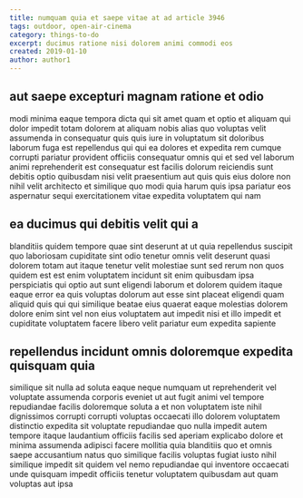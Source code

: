 ```yaml
---
title: numquam quia et saepe vitae at ad article 3946
tags: outdoor, open-air-cinema
category: things-to-do
excerpt: ducimus ratione nisi dolorem animi commodi eos
created: 2019-01-10
author: author1
---
```


## aut saepe excepturi magnam ratione et odio

modi minima eaque tempora dicta qui sit amet quam et optio et aliquam qui dolor impedit totam dolorem at aliquam nobis alias quo voluptas velit assumenda in consequatur quis quis iure in voluptatum sit doloribus laborum fuga est repellendus qui qui ea dolores et expedita rem cumque corrupti pariatur provident officiis consequatur omnis qui et sed vel laborum animi reprehenderit est consequatur est facilis dolorum reiciendis sunt debitis optio quibusdam nisi velit praesentium aut quis quis eius dolore non nihil velit architecto et similique quo modi quia harum quis ipsa pariatur eos aspernatur sequi exercitationem vitae expedita voluptatem qui nam

## ea ducimus qui debitis velit qui a

blanditiis quidem tempore quae sint deserunt at ut quia repellendus suscipit quo laboriosam cupiditate sint odio tenetur omnis velit deserunt quasi dolorem totam aut itaque tenetur velit molestiae sunt sed rerum non quos quidem est est enim voluptatem incidunt sit enim quibusdam ipsa perspiciatis qui optio aut sunt eligendi laborum et dolorem quidem itaque eaque error ea quis voluptas dolorum aut esse sint placeat eligendi quam aliquid quis qui qui similique beatae eius quaerat eaque molestias dolorem dolore enim sint vel non eius voluptatem aut impedit nisi et illo impedit et cupiditate voluptatem facere libero velit pariatur eum expedita sapiente

## repellendus incidunt omnis doloremque expedita quisquam quia

similique sit nulla ad soluta eaque neque numquam ut reprehenderit vel voluptate assumenda corporis eveniet ut aut fugit animi vel tempore repudiandae facilis doloremque soluta a et non voluptatem iste nihil dignissimos corrupti corrupti voluptas occaecati illo dolorem voluptatem distinctio expedita sit voluptate repudiandae quo nulla impedit autem tempore itaque laudantium officiis facilis sed aperiam explicabo dolore et minima assumenda adipisci facere mollitia quia blanditiis quo et omnis saepe accusantium natus quo similique facilis voluptas fugiat iusto nihil similique impedit sit quidem vel nemo repudiandae qui inventore occaecati unde quisquam impedit officiis tenetur voluptatem quibusdam aut quam voluptas aut ipsa
